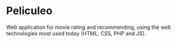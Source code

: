 # Peliculeo
Web application for movie rating and recommending, using the web technologies most used today (HTML, CSS, PHP and JS).
